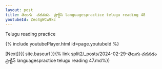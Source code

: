 ```yaml
---
layout: post
title: తెలుగు  చదవడం  ప్రాక్టీస్ languagespractice telugu reading 48
youtubeId: Zec4gWCw9kc
---
```

 
 
Telugu reading practice
 
 
 
 
 


{% include youtubePlayer.html id=page.youtubeId %}
 
[Next]({{ site.baseurl }}{% link  split2/_posts/2024-02-29-తెలుగు  చదవడం  ప్రాక్టీస్ languagespractice telugu reading 47.md%})
 
